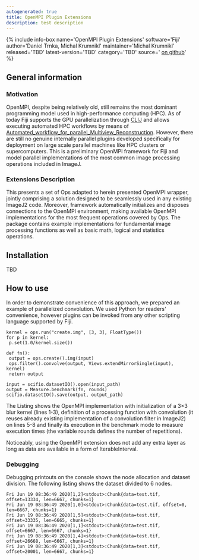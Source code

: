 ```yaml
---
autogenerated: true
title: OpenMPI Plugin Extensions
description: test description
---
```


{% include info-box name='OpenMPI Plugin Extensions' software='Fiji' author='Daniel Trnka, Michal Krumnikl' maintainer='Michal Krumnikl' released='TBD' latest-version='TBD' category='TBD' source=' [on github](https://github.com/fiji-hpc/scijava-parallel-mpi)' %}

General information
-------------------

### Motivation

OpenMPI, despite being relatively old, still remains the most dominant programming model used in high-performance computing (HPC). As of today Fiji supports the GPU parallelization through [CLIJ](/plugins/clij) and allows executing automated HPC workflows by means of [Automated\_workflow\_for\_parallel\_Multiview\_Reconstruction](/plugins/automated-workflow-for-parallel-multiview-reconstruction). However, there are still no genuine internally parallel plugins developed specifically for deployment on large scale parallel machines like HPC clusters or supercomputers. This is a preliminary OpenMPI framework for Fiji and model parallel implementations of the most common image processing operations included in ImageJ.

### Extensions Description

This presents a set of Ops adapted to herein presented OpenMPI wrapper, jointly comprising a solution designed to be seamlessly used in any existing ImageJ2 code. Moreover, framework automatically initializes and disposes connections to the OpenMPI environment, making available OpenMPI implementations for the most frequent operations covered by Ops. The package contains example implementations for fundamental image processing functions as well as basic math, logical and statistics operations.

Installation
------------

TBD

How to use
----------

In order to demonstrate convenience of this approach, we prepared an example of parallelized convolution. We used Python for readers' convenience, however plugins can be invoked from any other scripting language supported by Fiji.

    kernel = ops.run("create.img", [3, 3], FloatType())
    for p in kernel:
     p.set(1.0/kernel.size())

    def fn():
     output = ops.create().img(input)
     ops.filter().convolve(output, Views.extendMirrorSingle(input), kernel)
     return output

    input = scifio.datasetIO().open(input_path)
    output = Measure.benchmark(fn, rounds)
    scifio.datasetIO().save(output, output_path)

The Listing shows the OpenMPI implementation with initialization of a 3×3 blur kernel (lines 1-3), definition of a processing function with convolution (it reuses already existing implementation of a convolution filter in ImageJ2) on lines 5-8 and finally its execution in the benchmark mode to measure execution times (the variable rounds defines the number of repetitions).

Noticeably, using the OpenMPI extension does not add any extra layer as long as data are available in a form of IterableInterval.

### Debugging

Debugging printouts on the console shows the node allocation and dataset division. The following listing shows the dataset divided to 6 nodes.

    Fri Jun 19 08:36:49 2020[1,2]<stdout>:Chunk{data=test.tif, offset=13334, len=6667, chunks=1}
    Fri Jun 19 08:36:49 2020[1,0]<stdout>:Chunk{data=test.tif, offset=0, len=6667, chunks=1}
    Fri Jun 19 08:36:49 2020[1,5]<stdout>:Chunk{data=test.tif, offset=33335, len=6665, chunks=1}
    Fri Jun 19 08:36:49 2020[1,1]<stdout>:Chunk{data=test.tif, offset=6667, len=6667, chunks=1}
    Fri Jun 19 08:36:49 2020[1,4]<stdout>:Chunk{data=test.tif, offset=26668, len=6667, chunks=1}
    Fri Jun 19 08:36:49 2020[1,3]<stdout>:Chunk{data=test.tif, offset=20001, len=6667, chunks=1}
